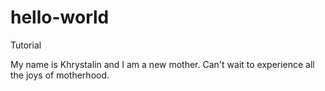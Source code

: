 # hello-world
Tutorial

My name is Khrystalin and I am a new mother. Can't wait to experience all the joys of motherhood.
